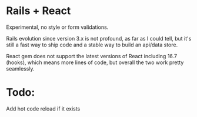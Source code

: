 # Rails + React

Experimental, no style or form validations.

Rails evolution since version 3.x is not profound, as far as I could tell, but it's still a fast way to ship code and a stable way to build an api/data store.

React gem does not support the latest versions of React including 16.7 (hooks), which means more lines of code, but overall the two work pretty seamlessly. 

# Todo:

Add hot code reload if it exists
